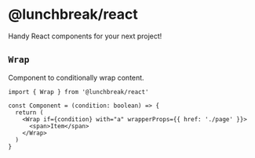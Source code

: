 # @lunchbreak/react

Handy React components for your next project!

## `Wrap`

Component to conditionally wrap content.

```tsx
import { Wrap } from '@lunchbreak/react'

const Component = (condition: boolean) => {
  return (
    <Wrap if={condition} with="a" wrapperProps={{ href: './page' }}>
      <span>Item</span>
    </Wrap>
  )
}
```